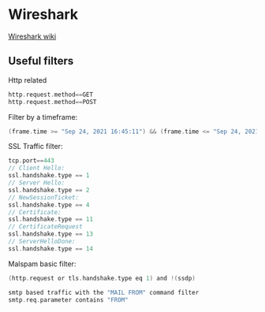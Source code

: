 # Wireshark
[Wireshark wiki](https://en.wikipedia.org/wiki/Wireshark)

## Useful filters
Http related
```c
http.request.method==GET
http.request.method==POST
```

Filter by a timeframe:
```c
(frame.time >= "Sep 24, 2021 16:45:11") && (frame.time <= "Sep 24, 2021 16:45:30")
```

SSL Traffic filter:
```c
tcp.port==443
// Client Hello:
ssl.handshake.type == 1
// Server Hello:
ssl.handshake.type == 2
// NewSessionTicket:
ssl.handshake.type == 4
// Certificate:
ssl.handshake.type == 11
// CertificateRequest
ssl.handshake.type == 13
// ServerHelloDone:
ssl.handshake.type == 14
```

Malspam basic filter:
```c
(http.request or tls.handshake.type eq 1) and !(ssdp)

smtp based traffic with the "MAIL FROM" command filter 
smtp.req.parameter contains "FROM"
```